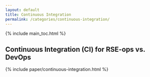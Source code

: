 ```yaml
---
layout: default
title: Continuous Integration
permalink: /categories/continuous-integration/
---
```


{% include main_toc.html %}

## Continuous Integration (CI) for RSE-ops vs. DevOps

<div class="card">

{% include paper/continuous-integration.html %}

</div>
